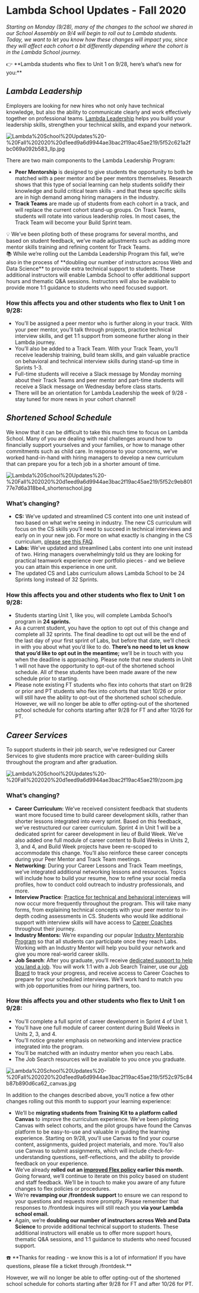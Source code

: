# Lambda School Updates - Fall 2020

*Starting on Monday (9/28), many of the changes to the school we shared in our School Assembly on 9/4 will begin to roll out to Lambda students. Today, we want to let you know how these changes will impact you, since they will affect each cohort a bit differently depending where the cohort is in the Lambda School journey.*

<aside>
👉 **Lambda students who flex to Unit 1 on 9/28, here’s what’s new for you:**

</aside>

## ***Lambda Leadership***

Employers are looking for new hires who not only have technical knowledge, but also the ability to communicate clearly and work effectively together on professional teams. [Lambda Leadership](https://lambdaschool.com/lambda-leadership) helps you build your leadership skills, strengthen your technical skills, and expand your network.

![Lambda%20School%20Updates%20-%20Fall%202020%20d1eed9a6d9944ae3bac2f19ac45ae219/5f52c621a2fbc069a092b583_llp.jpg](Lambda%20School%20Updates%20-%20Fall%202020%20d1eed9a6d9944ae3bac2f19ac45ae219/5f52c621a2fbc069a092b583_llp.jpg)

There are two main components to the Lambda Leadership Program:

- **Peer Mentorship** is designed to give students the opportunity to both be matched with a peer mentor and be peer mentors themselves. Research shows that this type of social learning can help students solidify their knowledge and build critical team skills - and that these specific skills are in high demand among hiring managers in the industry.
- **Track Teams** are made up of students from each cohort in a track, and will replace the current cohort stand-up groups. On Track Teams, students will rotate into various leadership roles. In most cases, the Track Team will become your Build Sprint team.
    
    

<aside>
💡 We’ve been piloting both of these programs for several months, and based on student feedback, we’ve made adjustments such as adding more mentor skills training and refining content for Track Teams.

</aside>

<aside>
📚 While we’re rolling out the Lambda Leadership Program this fall, we’re also in the process of **doubling our number of instructors across Web and Data Science** to provide extra technical support to students. These additional instructors will enable Lambda School to offer additional support hours and thematic Q&A sessions. Instructors will also be available to provide more 1:1 guidance to students who need focused support.

</aside>

### **How this affects you and other students who flex to Unit 1 on 9/28:**

- You’ll be assigned a peer mentor who is further along in your track. With your peer mentor, you’ll talk through projects, practice technical interview skills, and get 1:1 support from someone further along in their Lambda journey.
- You’ll also be added to a Track Team. With your Track Team, you’ll receive leadership training, build team skills, and gain valuable practice on behavioral and technical interview skills during stand-up time in Sprints 1-3.
- Full-time students will receive a Slack message by Monday morning about their Track Teams and peer mentor and part-time students will receive a Slack message on Wednesday before class starts.
- There will be an orientation for Lambda Leadership the week of 9/28 - stay tuned for more news in your cohort channel!

## ***Shortened School Schedule***

We know that it can be difficult to take this much time to focus on Lambda School. Many of you are dealing with real challenges around how to financially support yourselves and your families, or how to manage other commitments such as child care. In response to your concerns, we’ve worked hand-in-hand with hiring managers to develop a new curriculum that can prepare you for a tech job in a shorter amount of time.

![Lambda%20School%20Updates%20-%20Fall%202020%20d1eed9a6d9944ae3bac2f19ac45ae219/5f52c9eb80177e7d6a318be4_shortenschool.jpg](Lambda%20School%20Updates%20-%20Fall%202020%20d1eed9a6d9944ae3bac2f19ac45ae219/5f52c9eb80177e7d6a318be4_shortenschool.jpg)

### **What’s changing?**

- **CS:** We’ve updated and streamlined CS content into one unit instead of two based on what we’re seeing in industry. The new CS curriculum will focus on the CS skills you’ll need to succeed in technical interviews and early on in your new job. For more on what exactly is changing in the CS curriculum, [please see this FAQ](https://www.notion.so/FAQ-regarding-New-CS-Curriculum-9881388a95c24d388323e0b01a269aa4).
- **Labs:** We’ve updated and streamlined Labs content into one unit instead of two. Hiring managers overwhelmingly told us they are looking for practical teamwork experience over portfolio pieces - and we believe you can attain this experience in one unit.
- The updated CS and Labs curriculum allows Lambda School to be 24 Sprints long instead of 32 Sprints.

### **How this affects you and other students who flex to Unit 1 on 9/28:**

- Students starting Unit 1, like you, will complete Lambda School’s program in **24 sprints.**
- As a current student, you have the option to opt out of this change and complete all 32 sprints. The final deadline to opt out will be the end of the last day of your first sprint of Labs, but before that date, we’ll check in with you about what you’d like to do. **There’s no need to let us know that you’d like to opt out in the meantime;** we’ll be in touch with you when the deadline is approaching. Please note that new students in Unit 1 will not have the opportunity to opt-out of the shortened school schedule. All of these students have been made aware of the new schedule prior to starting.
- Please note existing FT students who flex into cohorts that start on 9/28 or prior and PT students who flex into cohorts that start 10/26 or prior will still have the ability to opt-out of the shortened school schedule. However, we will no longer be able to offer opting-out of the shortened school schedule for cohorts starting after 9/28 for FT and after 10/26 for PT.

## ***Career Services***

To support students in their job search, we’ve redesigned our Career Services to give students more practice with career-building skills throughout the program and after graduation.

![Lambda%20School%20Updates%20-%20Fall%202020%20d1eed9a6d9944ae3bac2f19ac45ae219/zoom.jpg](Lambda%20School%20Updates%20-%20Fall%202020%20d1eed9a6d9944ae3bac2f19ac45ae219/zoom.jpg)

### **What’s changing?**

- **Career Curriculum:** We’ve received consistent feedback that students want more focused time to build career development skills, rather than shorter lessons integrated into every sprint. Based on this feedback, we’ve restructured our career curriculum. Sprint 4 in Unit 1 will be a dedicated sprint for career development in lieu of Build Week. We’ve also added one full module of career content to Build Weeks in Units 2, 3, and 4, and Build Week projects have been re-scoped to accommodate this change. You’ll also reinforce these career concepts during your Peer Mentor and Track Team meetings.
- **Networking**: During your Career Lessons and Track Team meetings, we’ve integrated additional networking lessons and resources. Topics will include how to build your resume, how to refine your social media profiles, how to conduct cold outreach to industry professionals, and more.
- **Interview Practice**: [Practice for technical and behavioral interviews](https://my.lambdaschool.com/interviewing) will now occur more frequently throughout the program. This will take many forms, from explaining technical concepts with your peer mentor to in-depth coding assessments in CS. Students who would like additional support with interview skills will have access to [Career Coaches](https://my.lambdaschool.com/career-help) throughout their journey.
- **Industry Mentors:** We’re expanding our popular [Industry Mentorship Program](https://www.notion.so/Industry-Mentor-Program-28782181f2e04060b266d447b10cdee0) so that all students can participate once they reach Labs. Working with an Industry Mentor will help you build your network and give you more real-world career skills.
- **Job Search**: After you graduate, you’ll receive [dedicated support to help you land a job](https://my.lambdaschool.com/job-search). You will work 1:1 with a Job Search Trainer, use our [Job Board](https://careers.lambdaschool.com/) to track your progress, and receive access to Career Coaches to prepare for your scheduled interviews. We’ll work hard to match you with job opportunities from our hiring partners, too.

### **How this affects you and other students who flex to Unit 1 on 9/28:**

- You'll complete a full sprint of career development in Sprint 4 of Unit 1.
- You’ll have one full module of career content during Build Weeks in Units 2, 3, and 4.
- You’ll notice greater emphasis on networking and interview practice integrated into the program.
- You’ll be matched with an industry mentor when you reach Labs.
- The Job Search resources will be available to you once you graduate.

![Lambda%20School%20Updates%20-%20Fall%202020%20d1eed9a6d9944ae3bac2f19ac45ae219/5f52c975c84b87b890d6ca62_canvas.jpg](Lambda%20School%20Updates%20-%20Fall%202020%20d1eed9a6d9944ae3bac2f19ac45ae219/5f52c975c84b87b890d6ca62_canvas.jpg)

In addition to the changes described above, you’ll notice a few other changes rolling out this month to support your learning experience:

- We’ll be **migrating students from Training Kit to a platform called Canvas** to improve the curriculum experience. We’ve been piloting Canvas with select cohorts, and the pilot groups have found the Canvas platform to be easy-to-use and valuable in guiding the learning experience. Starting on 9/28, you'll use Canvas to find your course content, assignments, guided project materials, and more. You’ll also use Canvas to submit assignments, which will include check-for-understanding questions, self-reflections, and the ability to provide feedback on your experience.
- We’ve already **rolled out an [improved Flex policy](Flex%20327badd4502a4fc099db0effa1e69474.md) earlier this month.** Going forward, we’ll continue to iterate on this policy based on student and staff feedback. We’ll be in touch to make you aware of any future changes to flex policies or procedures.
- We’re **revamping our /frontdesk support** to ensure we can respond to your questions and requests more promptly. Please remember that responses to /frontdesk inquires will still reach you **via your Lambda school email.**
- Again, we’re **doubling our number of instructors across Web and Data Science** to provide additional technical support to students. These additional instructors will enable us to offer more support hours, thematic Q&A sessions, and 1:1 guidance to students who need focused support.

<aside>
☎️ **Thanks for reading - we know this is a lot of information! If you have questions, please file a ticket through /frontdesk.**

</aside>

However, we will no longer be able to offer opting-out of the shortened school schedule for cohorts starting after 9/28 for FT and after 10/26 for PT.